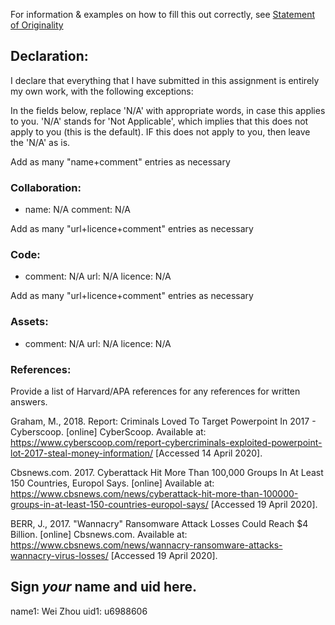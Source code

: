 For information & examples on how to fill this out correctly, see [Statement of Originality](https://cs.anu.edu.au/courses/comp2420/resources/faq/#statement-of-originality)

## Declaration:
  I declare that everything that I have submitted in this assignment is entirely my own work, with the following exceptions:

In the fields below, replace 'N/A' with appropriate words, in case this applies
to you.  'N/A' stands for 'Not Applicable', which implies that this does not
apply to you (this is the default).  IF this does not apply to you, then leave the 'N/A' as is.

Add as many "name+comment" entries as necessary

### Collaboration:
  - name: N/A
    comment: 
      N/A


Add as many "url+licence+comment" entries as necessary

### Code:
  - comment: N/A
    url: N/A
    licence: N/A


Add as many "url+licence+comment" entries as necessary

### Assets:
  - comment: N/A
    url: N/A
    licence: N/A


### References:
Provide a list of Harvard/APA references for any references for written answers.


Graham, M., 2018. 
Report: Criminals Loved To Target Powerpoint In 2017 - Cyberscoop. [online] CyberScoop. 
Available at: <https://www.cyberscoop.com/report-cybercriminals-exploited-powerpoint-lot-2017-steal-money-information/> [Accessed 14 April 2020].


Cbsnews.com. 2017. 
Cyberattack Hit More Than 100,000 Groups In At Least 150 Countries, Europol Says. [online] 
Available at: <https://www.cbsnews.com/news/cyberattack-hit-more-than-100000-groups-in-at-least-150-countries-europol-says/> [Accessed 19 April 2020].

BERR, J., 2017. 
"Wannacry" Ransomware Attack Losses Could Reach $4 Billion. [online] Cbsnews.com. 
Available at: <https://www.cbsnews.com/news/wannacry-ransomware-attacks-wannacry-virus-losses/> 
[Accessed 19 April 2020].

## Sign *your* name and uid here. 
name1: Wei Zhou
uid1: u6988606

